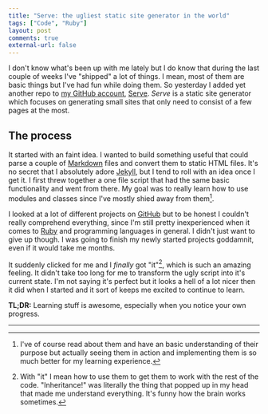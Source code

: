 ```yaml
---
title: "Serve: the ugliest static site generator in the world" 
tags: ["Code", "Ruby"]
layout: post
comments: true
external-url: false
---
```


I don't know what's been up with me lately but I do know that during the last couple of weeks I've "shipped" a lot of things. I mean, most of them are basic things but I've had fun while doing them. So yesterday I added yet another repo to [my GitHub account](https://github.com/gummesson), [Serve](https://github.com/gummesson/serve). *Serve* is a static site generator which focuses on generating small sites that only need to consist of a few pages at the most.

## The process

It started with an faint idea. I wanted to build something useful that could parse a couple of [Markdown](http://daringfireball.net/projects/markdown/) files and convert them to static HTML files. It's no secret that I absolutely adore [Jekyll](http://jekyllrb.com/), but I tend to roll with an idea once I get it. I first threw together a one file script that had the same basic functionality and went from there. My goal was to really learn how to use modules and classes since I've mostly shied away from them[^20130120-1].

I looked at a lot of different projects on [GitHub](https://github.com) but to be honest I couldn't really comprehend everything, since I'm still pretty inexperienced when it comes to [Ruby](http://www.ruby-lang.org/) and programming languages in general. I didn't just want to give up though. I was going to finish my newly started projects goddamnit, even if it would take me months. 

It suddenly clicked for me and I *finally* got "it"[^20130120-2], which is such an amazing feeling. It didn't take too long for me to transform the ugly script into it's current state. I'm not saying it's perfect but it looks a hell of a lot nicer then it did when I started and it sort of keeps me excited to continue to learn.

**TL;DR:** Learning stuff is awesome, especially when you notice your own progress.

***

[^20130120-1]: I've of course read about them and have an basic understanding of their purpose but actually seeing them in action and implementing them is so much better for my learning experience.
[^20130120-2]: With "it" I mean how to use them to get them to work with the rest of the code. "Inheritance!" was literally the thing that popped up in my head that made me understand everything. It's funny how the brain works sometimes.
